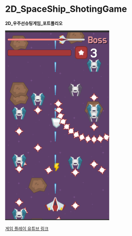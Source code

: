 # 2D_SpaceShip_ShotingGame
**2D_우주선슈팅게임_포트폴리오**

![X](https://github.com/LiNamYoon/2D_SpaceShip_ShotingGame/blob/master/screenshot.PNG?raw=true) 


[게임 플레이 유튜브 링크](https://youtu.be/ITF34vCFlgk)


